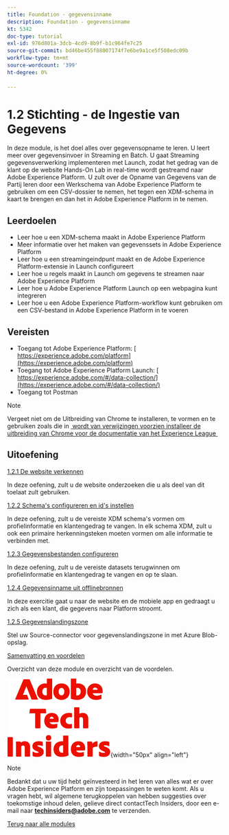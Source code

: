 ```yaml
---
title: Foundation - gegevensinname
description: Foundation - gegevensinname
kt: 5342
doc-type: tutorial
exl-id: 976d801a-3dcb-4cd9-8b9f-b1c964fe7c25
source-git-commit: bd46be455f88007174f7e6be9a1ce5f508edc09b
workflow-type: tm+mt
source-wordcount: '399'
ht-degree: 0%

---
```


# 1.2 Stichting - de Ingestie van Gegevens

In deze module, is het doel alles over gegevensopname te leren. U leert meer over gegevensinvoer in Streaming en Batch. U gaat Streaming gegevensverwerking implementeren met Launch, zodat het gedrag van de klant op de website Hands-On Lab in real-time wordt gestreamd naar Adobe Experience Platform. U zult over de Opname van Gegevens van de Partij leren door een Werkschema van Adobe Experience Platform te gebruiken om een CSV-dossier te nemen, het tegen een XDM-schema in kaart te brengen en dan het in Adobe Experience Platform in te nemen.

## Leerdoelen

- Leer hoe u een XDM-schema maakt in Adobe Experience Platform
- Meer informatie over het maken van gegevenssets in Adobe Experience Platform
- Leer hoe u een streamingeindpunt maakt en de Adobe Experience Platform-extensie in Launch configureert
- Leer hoe u regels maakt in Launch om gegevens te streamen naar Adobe Experience Platform
- Leer hoe u Adobe Experience Platform Launch op een webpagina kunt integreren
- Leer hoe u een Adobe Experience Platform-workflow kunt gebruiken om een CSV-bestand in Adobe Experience Platform in te voeren

## Vereisten

- Toegang tot Adobe Experience Platform: [&#x200B; https://experience.adobe.com/platform](https://experience.adobe.com/platform)
- Toegang tot Adobe Experience Platform Launch: [&#x200B; https://experience.adobe.com/#/data-collection/](https://experience.adobe.com/#/data-collection/)
- Toegang tot Postman

>[!NOTE]
>
>Vergeet niet om de Uitbreiding van Chrome te installeren, te vormen en te gebruiken zoals die in [&#x200B; wordt van verwijzingen voorzien installeer de uitbreiding van Chrome voor de documentatie van het Experience League &#x200B;](../../gettingstarted/gettingstarted/ex1.md)

## Uitoefening

[1.2.1 De website verkennen](./ex1.md)

In deze oefening, zult u de website onderzoeken die u als deel van dit toelaat zult gebruiken.

[1.2.2 Schema&#39;s configureren en id&#39;s instellen](./ex2.md)

In deze oefening, zult u de vereiste XDM schema&#39;s vormen om profielinformatie en klantengedrag te vangen. In elk schema XDM, zult u ook een primaire herkenningsteken moeten vormen om alle informatie te verbinden met.

[1.2.3 Gegevensbestanden configureren](./ex3.md)

In deze oefening, zult u de vereiste datasets terugwinnen om profielinformatie en klantengedrag te vangen en op te slaan.

[1.2.4 Gegevensinname uit offlinebronnen](./ex4.md)

In deze exercitie gaat u naar de website en de mobiele app en gedraagt u zich als een klant, die gegevens naar Platform stroomt.

[1.2.5 Gegevenslandingszone](./ex5.md)

Stel uw Source-connector voor gegevenslandingszone in met Azure Blob-opslag.

[Samenvatting en voordelen](./summary.md)

Overzicht van deze module en overzicht van de voordelen.

![&#x200B; Indexen van de Tech &#x200B;](./../../../assets/images/techinsiders.png){width="50px" align="left"}

>[!NOTE]
>
>Bedankt dat u uw tijd hebt geïnvesteerd in het leren van alles wat er over Adobe Experience Platform en zijn toepassingen te weten komt. Als u vragen hebt, wil algemene terugkoppelen van hebben suggesties over toekomstige inhoud delen, gelieve direct contactTech Insiders, door een e-mail naar **techinsiders@adobe.com** te verzenden.

[Terug naar alle modules](../../../overview.md)
